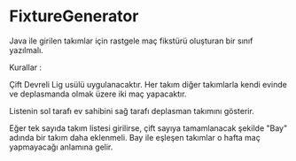 # FixtureGenerator
Java ile girilen takımlar için rastgele maç fikstürü oluşturan bir sınıf yazılmalı.



Kurallar :



Çift Devreli Lig usülü uygulanacaktır. Her takım diğer takımlarla kendi evinde ve deplasmanda olmak üzere iki maç yapacaktır.


Listenin sol tarafı ev sahibini sağ tarafı deplasman takımını gösterir.


Eğer tek sayıda takım listesi girilirse, çift sayıya tamamlanacak şekilde "Bay" adında bir takım daha eklenmeli. Bay ile eşleşen takımlar o hafta maç yapmayacağı anlamına gelir.
